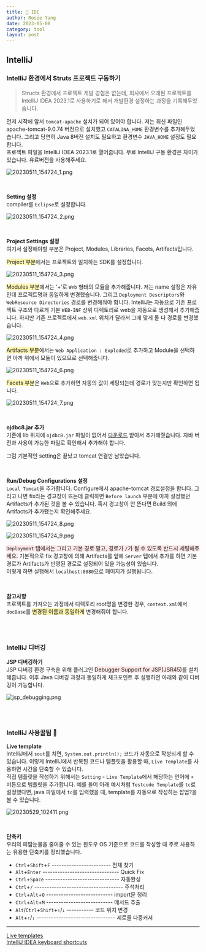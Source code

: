 ```yaml
---
title: 🍋 IDE
author: Rosie Yang
date: 2023-05-08
category: tool
layout: post
---
```


## IntelliJ
### IntelliJ 환경에서 Struts 프로젝트 구동하기
> Structs 환경에서 프로젝트 개발 경험은 없는데, 회사에서 오래된 프로젝트를 IntelliJ IDEA 2023.1로 사용하기로 해서 개발환경 설정하는 과정을 기록해두었습니다.  

먼저 시작에 앞서 ```tomcat-apache``` 설치가 되어 있어야 합니다. 저는 최신 파일인 apache-tomcat-9.0.74 버전으로 설치했고 ```CATALINA_HOME``` 환경변수를 추가해두었습니다. 그리고 당연히 Java 8버전 설치도 필요하고 환경변수 ```JAVA_HOME``` 설정도 필요합니다.  
프로젝트 파일을 IntelliJ IDEA 2023.1로 열어줍니다. 무료 IntelliJ 구동 환경은 차이가 있습니다. 유료버전을 사용해주세요.

![20230511_154724_1.png](/assets/gitbook/post_images/ide/20230511_154724_1.png)

<br>

**Setting 설정**  
compiler를 ```Eclipse```로 설정합니다.  

![20230511_154724_2.png](/assets/gitbook/post_images/ide/20230511_154724_2.png)

<br>

**Project Settings 설정**  
여기서 설정해야할 부분은 Project, Modules, Libraries, Facets, Artifacts입니다.  

<span style="background-color:#fff5b1">Project 부분</span>에서는 프로젝트와 일치하는 SDK를 설정합니다.  

![20230511_154724_3.png](/assets/gitbook/post_images/ide/20230511_154724_3.png)

<span style="background-color:#fff5b1">Modules 부분</span>에서는 ‘+’로 ```Web``` 형태의 모듈을 추가해줍니다. 저는 name 설정은 자유인데 프로젝트명과 동일하게 변경했습니다. 그리고 ```Deployment Descriptors```와 ```WebResource Directories``` 경로를 변경해줘야 합니다. IntelliJ는 자동으로 기존 프로젝트 구조와 다르게 기본 ```WEB-INF``` 상위 디렉토리로 web을 자동으로 생성해서 추가해줍니다. 하지만 기존 프로젝트에서 ```web.xml``` 위치가 달라서 그에 맞게 둘 다 경로를 변경했습니다.  

![20230511_154724_4.png](/assets/gitbook/post_images/ide/20230511_154724_4.png)

<span style="background-color:#fff5b1">Artifacts 부분</span>에서는 ```Web Application : Exploded```로 추가하고 Module을 선택하면 아까 위에서 모듈이 있으므로 선택해줍니다.  

![20230511_154724_6.png](/assets/gitbook/post_images/ide/20230511_154724_6.png)

<span style="background-color:#fff5b1">Facets 부분</span>은 ```Web```으로 추가하면 자동의 값이 세팅되는데 경로가 맞는지만 확인하면 됩니다.

![20230511_154724_7.png](/assets/gitbook/post_images/ide/20230511_154724_7.png)

<br>

**ojdbc8.jar 추가**  
기존에 lib 위치에 ```ojdbc8.jar``` 파일이 없어서 [다운로드](https://www.oracle.com/database/technologies/appdev/jdbc-downloads.html) 받아서 추가해줬습니다. 자바 버전과 사용이 가능한 파일로 확인해서 추가해야 합니다.  

그럼 기본적인 setting은 끝났고 tomcat 연결만 남았습니다.

<br>

**Run/Debug Configurations 설정**  
```Local Tomcat```을 추가합니다. Configure에서 apache-tomcat 경로설정을 합니다. 그리고 나면 fix라는 경고창이 뜨는데 클릭하면 ```Before launch``` 부분에 아까 설정했던 Artifacts가 추가된 것을 볼 수 있습니다. 혹시 경고창이 안 뜬다면 Build 외에 Artifacts가 추가됐는지 확인해주세요.

![20230511_154724_8.png](/assets/gitbook/post_images/ide/20230511_154724_8.png)

![20230511_154724_9.png](/assets/gitbook/post_images/ide/20230511_154724_9.png)

<span style="background-color:#FFE6E6">```Deployment``` 탭에서는 그리고 기본 경로 말고, 경로가 ```/```가 될 수 있도록 반드시 세팅해주세요.</span> 기본적으로 fix 경고창에 의해 Artifacts를 앞에 ```Server``` 탭에서 추가를 하면 기본 경로가 Artifacts가 반영된 경로로 설정되어 있을 가능성이 있습니다.  
이렇게 하면 실행해서 ```localhost:8080```으로 페이지가 실행됩니다.

<br>

**참고사항**  
프로젝트를 가져오는 과정에서 디렉토리 root명을 변경한 경우, ```context.xml```에서 ```docBase```를 <span style="background-color:#fff5b1">변경된 이름과 동일하게</span> 변경해줘야 합니다.  

<br><br>

### IntelliJ 디버깅
**JSP 디버깅하기**  
JSP 디버깅 환경 구축을 위해 플러그인 <span style="background-color:#FFE6E6">Debugger Support for JSP(JSR45)</span>를 설치해줍니다. 이후 Java 디버깅 과정과 동일하게 체크포인트 후 실행하면 아래와 같이 디버깅이 가능합니다.

![jsp_debugging.png](/assets/gitbook/post_images/ide/jsp_debugging.png)

<br><br>

### IntelliJ 사용꿀팁 🐝
**Live template**  
IntelliJ에서 ```sout```를 치면, ```System.out.println();``` 코드가 자동으로 작성되게 할 수 있습니다. 이렇게 IntelliJ에서 반복된 코드나 템플릿을 활용할 때, ```Live Template```를 사용하면 시간을 단축할 수 있습니다.  
직접 템플릿을 작성하기 위해서는 ```Setting``` - ```Live Template```에서 해당하는 언어에 ```+``` 버튼으로 템플릿을 추가합니다. 예를 들어 아래 예시처럼 ```Testcode Template```를 ```tc```로 설정했다면, java 파일에서 ```tc```를 입력했을 때, template를 자동으로 작성하는 팝업?을 볼 수 있습니다.  

![20230529_102411.png](/assets/gitbook/post_images/ide/20230529_102411.png)

<br>  

**단축키**  
우리의 피땀눈물을 줄여줄 수 있는 윈도우 OS 기준으로 코드를 작성할 때 주로 사용하는 유용한 단축키를 정리했습니다.
+ ```Ctrl```+```Shift```+```F``` ------------------------ 전체 찾기
+ ```Alt```+```Enter``` ------------------------------- Quick Fix
+ ```Ctrl```+```Space``` ------------------------------ 자동완성
+ ```Ctrl```+```/``` ------------------------------------ 주석처리
+ ```Ctrl```+```Alt```+```O``` --------------------------- import문 정리
+ ```Ctrl```+```Alt```+```M``` --------------------------- 메서드 추출
+ ```Alt```/```Ctrl```+```Shift```+```↑```/```↓``` ----------- 코드 위치 변경
+ ```Alt```+```↑```/```↓``` -------------------------------- 세로줄 다중커서

****
[Live templates](https://www.jetbrains.com/help/idea/using-live-templates.html)  
[IntelliJ IDEA keyboard shortcuts](https://www.jetbrains.com/help/idea/mastering-keyboard-shortcuts.html)

<div style="padding:3px; margin:200px 0;"></div>   
